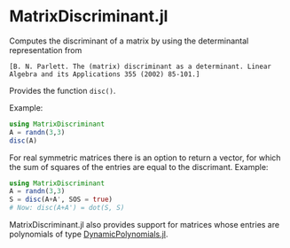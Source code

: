 

# MatrixDiscriminant.jl
Computes the discriminant of a matrix by using the determinantal representation from

    [B. N. Parlett. The (matrix) discriminant as a determinant. Linear Algebra and its Applications 355 (2002) 85-101.]

Provides the function `disc()`.

Example:
```julia
using MatrixDiscriminant
A = randn(3,3)
disc(A)
```

For real symmetric matrices there is an option to return a vector, for which the sum of squares of the entries are equal to the discrimant. Example:

```julia
using MatrixDiscriminant
A = randn(3,3)
S = disc(A+A', SOS = true)
# Now: disc(A+A') = dot(S, S)
```

MatrixDiscriminant.jl also provides support for matrices whose entries are polynomials of type [DynamicPolynomials.jl](https://github.com/JuliaAlgebra/DynamicPolynomials.jl).

